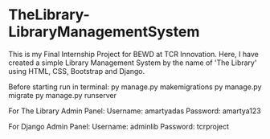 # TheLibrary-LibraryManagementSystem


This is my Final Internship Project for BEWD at TCR Innovation. Here, I have created a simple Library Management System by the name of 'The Library' using HTML, CSS, Bootstrap and Django.

Before starting run in terminal:
py manage.py makemigrations
py manage.py migrate
py manage.py runserver

For The Library Admin Panel:
Username: amartyadas
Password: amartya123

For Django Admin Panel:
Username: adminlib
Password: tcrproject
